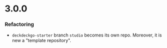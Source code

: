 # 3.0.0

### Refactoring

- `deckdeckgo-starter` branch `studio` becomes its own repo. Moreover, it is new a "template repository".
